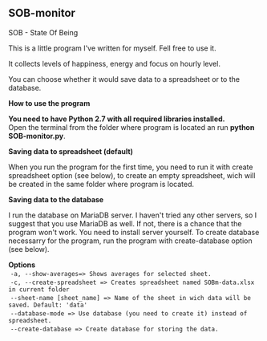 ## SOB-monitor

SOB - State Of Being

This is a little program I've written for myself. Fell free to use it.

It collects levels of happiness, energy and focus on hourly level.

You can choose whether it would save data to a spreadsheet or to the database.

<b>How to use the program</b>

<b>You need to have Python 2.7 with all required libraries installed.</b><br>Open the terminal from the folder where program is located an run <b>python SOB-monitor.py</b>.

<b>Saving data to spreadsheet (default)</b>

When you run the program for the first time, you need to run it with create spreadsheet option (see below), to create an empty spreadsheet, wich will be created in the same folder where program is located.

<b>Saving data to the database</b>

I run the database on MariaDB server. I haven't tried any other servers, so I suggest that you use MariaDB as well. If not, there is a chance that the program won't work. You need to install server yourself. To create database necessarry for the program, run the program with create-database option (see below).

<b>Options</b><br>
  `-a, --show-averages=> Shows averages for selected sheet.`<br>
  `-c, --create-spreadsheet => Creates spreadsheet named SOBm-data.xlsx in current folder`<br>
  `--sheet-name [sheet_name] => Name of the sheet in wich data will be saved. Default: 'data'`<br>
  `--database-mode => Use database (you need to create it) instead of spreadsheet.`<br>
  `--create-database => Create database for storing the data.`
  
